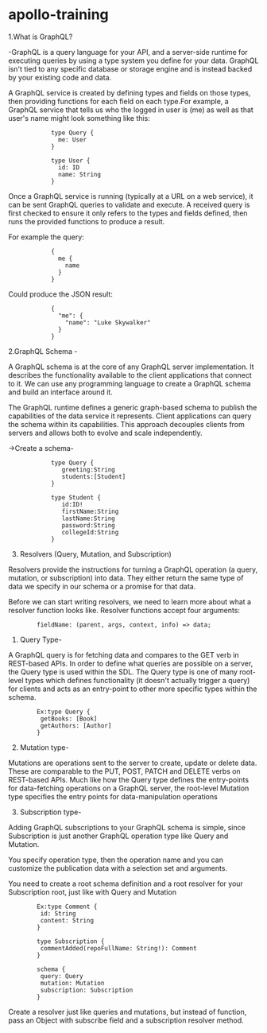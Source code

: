# apollo-training

1.What is GraphQL?

-GraphQL is a query language for your API, and a server-side runtime for executing queries by using a type system you define for your data. GraphQL isn't tied to any specific database or storage engine and is instead backed by your existing code and data.

A GraphQL service is created by defining types and fields on those types, then providing functions for each field on each type.For example, a GraphQL service that tells us who the logged in user is (me) as well as that user's name might look something like this:

				type Query {
				  me: User
				}

				type User {
				  id: ID
				  name: String
				}

Once a GraphQL service is running (typically at a URL on a web service), it can be sent GraphQL queries to validate and execute. A received query is first checked to ensure it only refers to the types and fields defined, then runs the provided functions to produce a result.

For example the query:

				{
				  me {
				    name
				  }
				}
Could produce the JSON result:

				{
				  "me": {
				    "name": "Luke Skywalker"
				  }
				}

2.GraphQL Schema -


A GraphQL schema is at the core of any GraphQL server implementation. It describes the functionality available to the client applications that connect to it. We can use any programming language to create a GraphQL schema and build an interface around it.

The GraphQL runtime defines a generic graph-based schema to publish the capabilities of the data service it represents. Client applications can query the schema within its capabilities. This approach decouples clients from servers and allows both to evolve and scale independently.

->Create a schema-

				type Query {
				   greeting:String
				   students:[Student]
				}

				type Student {
				   id:ID!
				   firstName:String
				   lastName:String
				   password:String
				   collegeId:String
				}

3. Resolvers (Query, Mutation, and Subscription)

Resolvers provide the instructions for turning a GraphQL operation (a query, mutation, or subscription) into data. They either return the same type of data we specify in our schema or a promise for that data.

Before we can start writing resolvers, we need to learn more about what a resolver function looks like. Resolver functions accept four arguments:

			fieldName: (parent, args, context, info) => data;

1. Query Type-

A GraphQL query is for fetching data and compares to the GET verb in REST-based APIs.
In order to define what queries are possible on a server, the Query type is used within the SDL. The Query type is one of many root-level types which defines functionality (it doesn't actually trigger a query) for clients and acts as an entry-point to other more specific types within the schema.

			Ex:type Query {
			 getBooks: [Book]
			 getAuthors: [Author]
			}


2. Mutation type-

Mutations are operations sent to the server to create, update or delete data. These are comparable to the PUT, POST, PATCH and DELETE verbs on REST-based APIs.
Much like how the Query type defines the entry-points for data-fetching operations on a GraphQL server, the root-level Mutation type specifies the entry points for data-manipulation operations


3. Subscription type-

Adding GraphQL subscriptions to your GraphQL schema is simple, since Subscription is just another GraphQL operation type like Query and Mutation.

You specify operation type, then the operation name and you can customize the publication data with a selection set and arguments.

You need to create a root schema definition and a root resolver for your  Subscription root, just like with Query and Mutation

			Ex:type Comment {
			 id: String
			 content: String
			}

			type Subscription {
			 commentAdded(repoFullName: String!): Comment
			}

			schema {
			 query: Query
			 mutation: Mutation
			 subscription: Subscription
			}
Create a resolver just like queries and mutations, but instead of function, pass an Object with subscribe field and a subscription resolver method.










